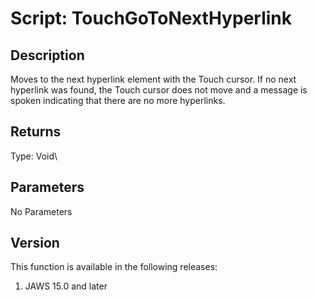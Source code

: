# Script: TouchGoToNextHyperlink

## Description

Moves to the next hyperlink element with the Touch cursor. If no next
hyperlink was found, the Touch cursor does not move and a message is
spoken indicating that there are no more hyperlinks.

## Returns

Type: Void\

## Parameters

No Parameters

## Version

This function is available in the following releases:

1.  JAWS 15.0 and later

